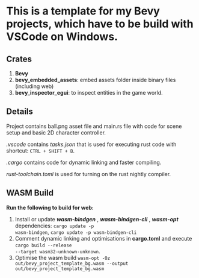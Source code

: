 # This is a template for my Bevy projects, which have to be build with VSCode on Windows.

## **Crates**

1. **Bevy**
2. **bevy_embedded_assets**: embed assets folder inside binary files (including web)
3. **bevy_inspector_egui**: to inspect entities in the game world.

## Details

Project contains ball.png asset file and main.rs file with code for scene setup and basic 2D character controller.

_.vscode_ contains *tasks.json* that is used for executing rust code with shortcut: <code>CTRL + SHIFT + B</code>.

_.cargo_ contains code for dynamic linking and faster compiling.

_rust-toolchain.toml_ is used for turning on the rust nightly compiler.

## WASM Build

**Run the following to build for web:** 

1. Install or update _**wasm-bindgen**_ , _**wasm-bindgen-cli**_ , **_wasm-opt_** dependencies: <code>cargo update -p wasm-bindgen</code>, <code>cargo update -p wasm-bindgen-cli</code>
2. Comment dynamic linking and optimisations in **cargo.toml** and execute <code>cargo build --release --target wasm32-unknown-unknown</code>.
3. Optimise the wasm build <code>wasm-opt -Oz out/bevy_project_template_bg.wasm --output out/bevy_project_template_bg.wasm</code>
